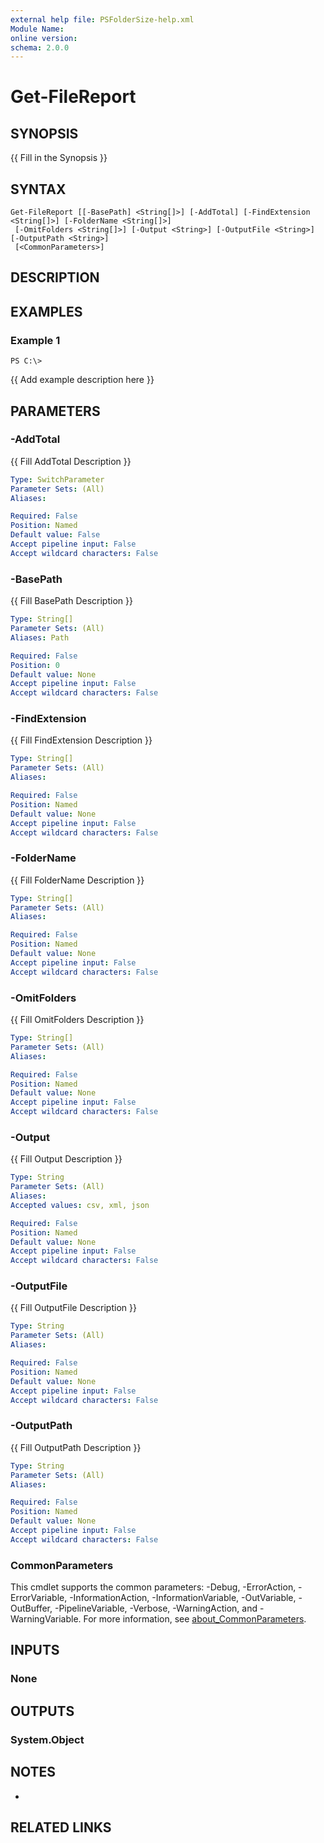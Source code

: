 ```yaml
---
external help file: PSFolderSize-help.xml
Module Name:
online version:
schema: 2.0.0
---
```


# Get-FileReport

## SYNOPSIS
{{ Fill in the Synopsis }}

## SYNTAX

```
Get-FileReport [[-BasePath] <String[]>] [-AddTotal] [-FindExtension <String[]>] [-FolderName <String[]>]
 [-OmitFolders <String[]>] [-Output <String>] [-OutputFile <String>] [-OutputPath <String>]
 [<CommonParameters>]
```

## DESCRIPTION


## EXAMPLES

### Example 1
```
PS C:\> 
```

{{ Add example description here }}

## PARAMETERS

### -AddTotal
{{ Fill AddTotal Description }}

```yaml
Type: SwitchParameter
Parameter Sets: (All)
Aliases:

Required: False
Position: Named
Default value: False
Accept pipeline input: False
Accept wildcard characters: False
```

### -BasePath
{{ Fill BasePath Description }}

```yaml
Type: String[]
Parameter Sets: (All)
Aliases: Path

Required: False
Position: 0
Default value: None
Accept pipeline input: False
Accept wildcard characters: False
```

### -FindExtension
{{ Fill FindExtension Description }}

```yaml
Type: String[]
Parameter Sets: (All)
Aliases:

Required: False
Position: Named
Default value: None
Accept pipeline input: False
Accept wildcard characters: False
```

### -FolderName
{{ Fill FolderName Description }}

```yaml
Type: String[]
Parameter Sets: (All)
Aliases:

Required: False
Position: Named
Default value: None
Accept pipeline input: False
Accept wildcard characters: False
```

### -OmitFolders
{{ Fill OmitFolders Description }}

```yaml
Type: String[]
Parameter Sets: (All)
Aliases:

Required: False
Position: Named
Default value: None
Accept pipeline input: False
Accept wildcard characters: False
```

### -Output
{{ Fill Output Description }}

```yaml
Type: String
Parameter Sets: (All)
Aliases:
Accepted values: csv, xml, json

Required: False
Position: Named
Default value: None
Accept pipeline input: False
Accept wildcard characters: False
```

### -OutputFile
{{ Fill OutputFile Description }}

```yaml
Type: String
Parameter Sets: (All)
Aliases:

Required: False
Position: Named
Default value: None
Accept pipeline input: False
Accept wildcard characters: False
```

### -OutputPath
{{ Fill OutputPath Description }}

```yaml
Type: String
Parameter Sets: (All)
Aliases:

Required: False
Position: Named
Default value: None
Accept pipeline input: False
Accept wildcard characters: False
```

### CommonParameters
This cmdlet supports the common parameters: -Debug, -ErrorAction, -ErrorVariable, -InformationAction, -InformationVariable, -OutVariable, -OutBuffer, -PipelineVariable, -Verbose, -WarningAction, and -WarningVariable. For more information, see [about_CommonParameters](http://go.microsoft.com/fwlink/?LinkID=113216).

## INPUTS

### None
## OUTPUTS

### System.Object
## NOTES
*

## RELATED LINKS
